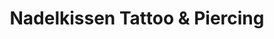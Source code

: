 ---
title: "Nadelkissen Tattoo & Piercing"
url: /heringen-werra/nadelkissen-tattoo-und-piercing/
shop: Tattoo
---